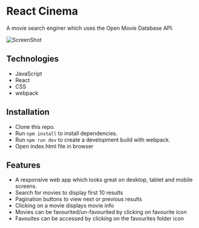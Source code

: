 # React Cinema

A movie search enginer which uses the Open Movie Database API.

![ScreenShot](/screenshots/reactCinemaPc.png)

## Technologies

- JavaScript
- React
- CSS
- webpack

## Installation

- Clone this repo.
- Run `npm install` to install dependencies.
- Run `npm run dev` to create a development build with webpack.
- Open index.html file in browser

## Features

- A responsive web app which looks great on desktop, tablet and mobile screens.
- Search for movies to display first 10 results
- Pagination buttons to view next or previous results
- Clicking on a movie displays movie info
- Movies can be favourited/un-favourited by clicking on favourite icon
- Favouites can be accessed by clicking on the favourites folder icon